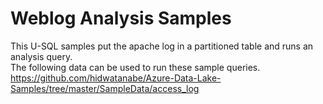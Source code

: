 # Weblog Analysis Samples


This U-SQL samples put the apache log in a partitioned table and runs an analysis query.  
The following data can be used to run these sample queries.
https://github.com/hidwatanabe/Azure-Data-Lake-Samples/tree/master/SampleData/access_log
